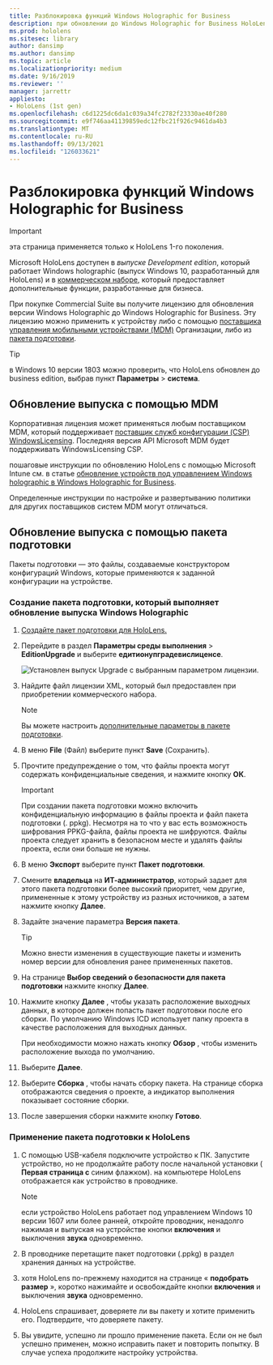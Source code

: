 ```yaml
---
title: Разблокировка функций Windows Holographic for Business
description: при обновлении до Windows Holographic for Business HoloLens предоставляет дополнительные функции, разработанные для бизнеса.
ms.prod: hololens
ms.sitesec: library
author: dansimp
ms.author: dansimp
ms.topic: article
ms.localizationpriority: medium
ms.date: 9/16/2019
ms.reviewer: ''
manager: jarrettr
appliesto:
- HoloLens (1st gen)
ms.openlocfilehash: c6d1225dc6da1c039a34fc2782f23330ae40f280
ms.sourcegitcommit: e9f746aa41139859edc12fbc21f926c9461da4b3
ms.translationtype: MT
ms.contentlocale: ru-RU
ms.lasthandoff: 09/13/2021
ms.locfileid: "126033621"
---
```

# <a name="unlock-windows-holographic-for-business-features"></a>Разблокировка функций Windows Holographic for Business

> [!IMPORTANT]
> эта страница применяется только к HoloLens 1-го поколения.

Microsoft HoloLens доступен в *выпуске Development edition*, который работает Windows holographic (выпуск Windows 10, разработанный для HoloLens) и в [коммерческом наборе](hololens-commercial-features.md), который предоставляет дополнительные функции, разработанные для бизнеса.

При покупке Commercial Suite вы получите лицензию для обновления версии Windows Holographic до Windows Holographic for Business. Эту лицензию можно применить к устройству либо с помощью [поставщика управления мобильными устройствами (MDM)](#edition-upgrade-by-using-mdm) Организации, либо из [пакета подготовки](#edition-upgrade-by-using-a-provisioning-package).

> [!TIP]
> в Windows 10 версии 1803 можно проверить, что HoloLens обновлен до business edition, выбрав пункт **Параметры**  >  **система**.

## <a name="edition-upgrade-by-using-mdm"></a>Обновление выпуска с помощью MDM

Корпоративная лицензия может применяться любым поставщиком MDM, который поддерживает [поставщик служб конфигурации (CSP) WindowsLicensing](https://msdn.microsoft.com/library/windows/hardware/dn904983.aspx). Последняя версия API Microsoft MDM будет поддерживать WindowsLicensing CSP.

пошаговые инструкции по обновлению HoloLens с помощью Microsoft Intune см. в статье [обновление устройств под управлением Windows holographic в Windows Holographic for Business](/intune/holographic-upgrade).

 Определенные инструкции по настройке и развертыванию политики для других поставщиков систем MDM могут отличаться.

## <a name="edition-upgrade-by-using-a-provisioning-package"></a>Обновление выпуска с помощью пакета подготовки

Пакеты подготовки — это файлы, создаваемые конструктором конфигураций Windows, которые применяются к заданной конфигурации на устройстве.

### <a name="create-a-provisioning-package-that-upgrades-the-windows-holographic-edition"></a>Создание пакета подготовки, который выполняет обновление выпуска Windows Holographic

1. [Создайте пакет подготовки для HoloLens.](hololens-provisioning.md)
1. Перейдите в раздел **Параметры среды выполнения**  >  **EditionUpgrade** и выберите **едитионупградевислиценсе**.

    ![Установлен выпуск Upgrade с выбранным параметром лицензии.](images/icd1.png)

1. Найдите файл лицензии XML, который был предоставлен при приобретении коммерческого набора.

    > [!NOTE]
    > Вы можете настроить [дополнительные параметры в пакете подготовки](hololens-provisioning.md).

1. В меню **File** (Файл) выберите пункт **Save** (Сохранить). 

1. Прочтите предупреждение о том, что файлы проекта могут содержать конфиденциальные сведения, и нажмите кнопку **ОК**.

    > [!IMPORTANT]
    > При создании пакета подготовки можно включить конфиденциальную информацию в файлы проекта и файл пакета подготовки (. ppkg). Несмотря на то что у вас есть возможность шифрования PPKG-файла, файлы проекта не шифруются. Файлы проекта следует хранить в безопасном месте и удалять файлы проекта, если они больше не нужны.

1. В меню **Экспорт** выберите пункт **Пакет подготовки**.

1. Смените **владельца** на **ИТ-администратор**, который задает для этого пакета подготовки более высокий приоритет, чем другие, примененные к этому устройству из разных источников, а затем нажмите кнопку **Далее**.

1. Задайте значение параметра **Версия пакета**.

    > [!TIP]
    > Можно внести изменения в существующие пакеты и изменить номер версии для обновления ранее примененных пакетов.

1. На странице **Выбор сведений о безопасности для пакета подготовки** нажмите кнопку **Далее**.

1. Нажмите кнопку **Далее** , чтобы указать расположение выходных данных, в которое должен попасть пакет подготовки после его сборки. По умолчанию Windows ICD использует папку проекта в качестве расположения для выходных данных.

    При необходимости можно нажать кнопку **Обзор** , чтобы изменить расположение выхода по умолчанию.

1. Выберите **Далее**.

1. Выберите **Сборка** , чтобы начать сборку пакета. На странице сборка отображаются сведения о проекте, а индикатор выполнения показывает состояние сборки.

1. После завершения сборки нажмите кнопку **Готово**.

### <a name="apply-the-provisioning-package-to-hololens"></a>Применение пакета подготовки к HoloLens

1. С помощью USB-кабеля подключите устройство к ПК. Запустите устройство, но не продолжайте работу после начальной установки ( **Первая страница с** синим флажком). на компьютере HoloLens отображается как устройство в проводнике.

    > [!NOTE]
    > если устройство HoloLens работает под управлением Windows 10 версии 1607 или более ранней, откройте проводник, ненадолго нажимая и выпуская на устройстве кнопки **включения** и выключения **звука** одновременно.

1. В проводнике перетащите пакет подготовки (.ppkg) в раздел хранения данных на устройстве.

1. хотя HoloLens по-прежнему находится на странице « **подобрать размер** », коротко нажимайте и освобождайте кнопки **включения** и выключения **звука** одновременно.

1. HoloLens спрашивает, доверяете ли вы пакету и хотите применить его. Подтвердите, что доверяете пакету.

1. Вы увидите, успешно ли прошло применение пакета. Если он не был успешно применен, можно исправить пакет и повторить попытку. В случае успеха продолжите настройку устройства.
